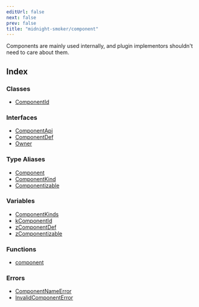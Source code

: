 ```yaml
---
editUrl: false
next: false
prev: false
title: "midnight-smoker/component"
---
```


Components are mainly used internally, and plugin implementors shouldn't need
to care about them.

## Index

### Classes

- [ComponentId](/api/midnight-smoker/midnight-smoker/component/classes/componentid/)

### Interfaces

- [ComponentApi](/api/midnight-smoker/midnight-smoker/component/interfaces/componentapi/)
- [ComponentDef](/api/midnight-smoker/midnight-smoker/component/interfaces/componentdef/)
- [Owner](/api/midnight-smoker/midnight-smoker/component/interfaces/owner/)

### Type Aliases

- [Component](/api/midnight-smoker/midnight-smoker/component/type-aliases/component/)
- [ComponentKind](/api/midnight-smoker/midnight-smoker/component/type-aliases/componentkind/)
- [Componentizable](/api/midnight-smoker/midnight-smoker/component/type-aliases/componentizable/)

### Variables

- [ComponentKinds](/api/midnight-smoker/midnight-smoker/component/variables/componentkinds/)
- [kComponentId](/api/midnight-smoker/midnight-smoker/component/variables/kcomponentid/)
- [zComponentDef](/api/midnight-smoker/midnight-smoker/component/variables/zcomponentdef/)
- [zComponentizable](/api/midnight-smoker/midnight-smoker/component/variables/zcomponentizable/)

### Functions

- [component](/api/midnight-smoker/midnight-smoker/component/functions/component/)

### Errors

- [ComponentNameError](/api/midnight-smoker/midnight-smoker/component/classes/componentnameerror/)
- [InvalidComponentError](/api/midnight-smoker/midnight-smoker/component/classes/invalidcomponenterror/)
